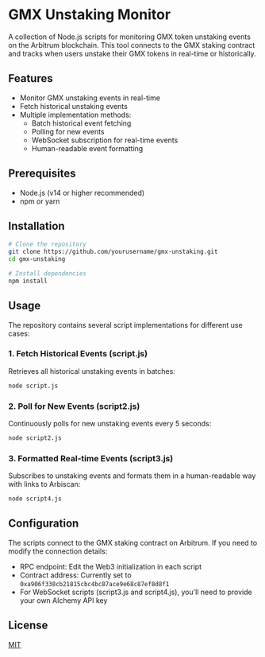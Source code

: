 # GMX Unstaking Monitor

A collection of Node.js scripts for monitoring GMX token unstaking events on the Arbitrum blockchain. This tool connects to the GMX staking contract and tracks when users unstake their GMX tokens in real-time or historically.

## Features

- Monitor GMX unstaking events in real-time
- Fetch historical unstaking events
- Multiple implementation methods:
  - Batch historical event fetching
  - Polling for new events
  - WebSocket subscription for real-time events
  - Human-readable event formatting

## Prerequisites

- Node.js (v14 or higher recommended)
- npm or yarn

## Installation

```bash
# Clone the repository
git clone https://github.com/yourusername/gmx-unstaking.git
cd gmx-unstaking

# Install dependencies
npm install
```

## Usage

The repository contains several script implementations for different use cases:

### 1. Fetch Historical Events (script.js)

Retrieves all historical unstaking events in batches:

```bash
node script.js
```

### 2. Poll for New Events (script2.js)

Continuously polls for new unstaking events every 5 seconds:

```bash
node script2.js
```

### 3. Formatted Real-time Events (script3.js)

Subscribes to unstaking events and formats them in a human-readable way with links to Arbiscan:

```bash
node script4.js
```

## Configuration

The scripts connect to the GMX staking contract on Arbitrum. If you need to modify the connection details:

- RPC endpoint: Edit the Web3 initialization in each script
- Contract address: Currently set to `0xa906f338cb21815cbc4bc87ace9e68c87ef8d8f1`
- For WebSocket scripts (script3.js and script4.js), you'll need to provide your own Alchemy API key

## License

[MIT](LICENSE)


